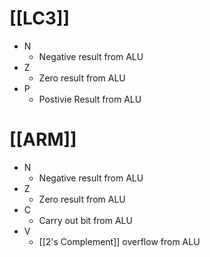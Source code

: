 # [[LC3]]
* N
	* Negative result from ALU
* Z
	* Zero result from ALU
* P
	* Postivie Result from ALU
# [[ARM]]
* N
	* Negative result from ALU
* Z
	* Zero result from ALU
* C
	* Carry out bit from ALU
* V
	* [[2's Complement]] overflow from ALU
